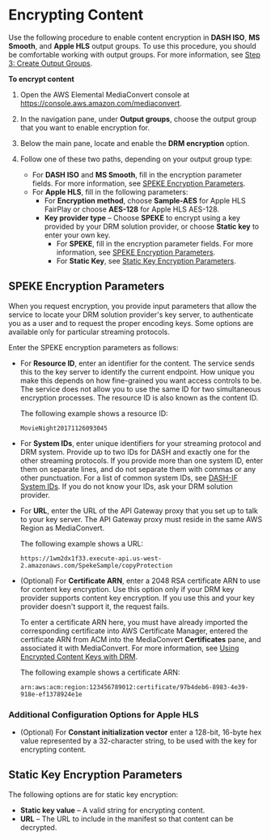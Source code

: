 # Encrypting Content<a name="encrypting-content"></a>

Use the following procedure to enable content encryption in **DASH ISO**, **MS Smooth**, and **Apple HLS** output groups\. To use this procedure, you should be comfortable working with output groups\. For more information, see [Step 3: Create Output Groups](specify-output-groups.md)\.

**To encrypt content**

1. Open the AWS Elemental MediaConvert console at [https://console\.aws\.amazon\.com/mediaconvert](https://console.aws.amazon.com/mediaconvert)\.

1. In the navigation pane, under **Output groups**, choose the output group that you want to enable encryption for\. 

1. Below the main pane, locate and enable the **DRM encryption** option\.

1. Follow one of these two paths, depending on your output group type: 
   + For **DASH ISO** and **MS Smooth**, fill in the encryption parameter fields\. For more information, see [SPEKE Encryption Parameters](#speke-encryption-parameters)\.
   + For **Apple HLS**, fill in the following parameters:
     + For **Encryption method**, choose **Sample\-AES** for Apple HLS FairPlay or choose **AES\-128** for Apple HLS AES\-128\. 
     + **Key provider type** – Choose **SPEKE** to encrypt using a key provided by your DRM solution provider, or choose **Static key** to enter your own key\. 
       + For **SPEKE**, fill in the encryption parameter fields\. For more information, see [SPEKE Encryption Parameters](#speke-encryption-parameters)\. 
       + For **Static Key**, see [Static Key Encryption Parameters](#static-key-encryption-parameters)\.

## SPEKE Encryption Parameters<a name="speke-encryption-parameters"></a>

When you request encryption, you provide input parameters that allow the service to locate your DRM solution provider's key server, to authenticate you as a user and to request the proper encoding keys\. Some options are available only for particular streaming protocols\.

Enter the SPEKE encryption parameters as follows: 
+ For **Resource ID**, enter an identifier for the content\. The service sends this to the key server to identify the current endpoint\. How unique you make this depends on how fine\-grained you want access controls to be\. The service does not allow you to use the same ID for two simultaneous encryption processes\. The resource ID is also known as the content ID\. 

  The following example shows a resource ID:

  ```
  MovieNight20171126093045
  ```
+ For **System IDs**, enter unique identifiers for your streaming protocol and DRM system\. Provide up to two IDs for DASH and exactly one for the other streaming protocols\. If you provide more than one system ID, enter them on separate lines, and do not separate them with commas or any other punctuation\. For a list of common system IDs, see [DASH\-IF System IDs](https://dashif.org/identifiers/content_protection/)\. If you do not know your IDs, ask your DRM solution provider\.
+ For **URL**, enter the URL of the API Gateway proxy that you set up to talk to your key server\. The API Gateway proxy must reside in the same AWS Region as MediaConvert\.

  The following example shows a URL: 

  ```
  https://1wm2dx1f33.execute-api.us-west-2.amazonaws.com/SpekeSample/copyProtection
  ```
+ \(Optional\) For **Certificate ARN**, enter a 2048 RSA certificate ARN to use for content key encryption\. Use this option only if your DRM key provider supports content key encryption\. If you use this and your key provider doesn't support it, the request fails\.

  To enter a certificate ARN here, you must have already imported the corresponding certificate into AWS Certificate Manager, entered the certificate ARN from ACM into the MediaConvert **Certificates** pane, and associated it with MediaConvert\. For more information, see [Using Encrypted Content Keys with DRM](drm-content-key-encryption.md)\. 

  The following example shows a certificate ARN:

  ```
  arn:aws:acm:region:123456789012:certificate/97b4deb6-8983-4e39-918e-ef1378924e1e
  ```

### Additional Configuration Options for Apple HLS<a name="additional-encryption-parameters"></a>
+ \(Optional\) For **Constant initialization vector** enter a 128\-bit, 16\-byte hex value represented by a 32\-character string, to be used with the key for encrypting content\.

## Static Key Encryption Parameters<a name="static-key-encryption-parameters"></a>

The following options are for static key encryption:
+ **Static key value** – A valid string for encrypting content\.
+ **URL** – The URL to include in the manifest so that content can be decrypted\.